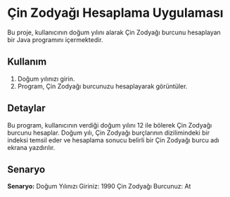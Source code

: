 # Çin Zodyağı Hesaplama Uygulaması

Bu proje, kullanıcının doğum yılını alarak Çin Zodyağı burcunu hesaplayan bir Java programını içermektedir.

## Kullanım

1. Doğum yılınızı girin.
2. Program, Çin Zodyağı burcunuzu hesaplayarak görüntüler.

## Detaylar

Bu program, kullanıcının verdiği doğum yılını 12 ile bölerek Çin Zodyağı burcunu hesaplar. Doğum yılı, Çin Zodyağı burçlarının dizilimindeki bir indeksi temsil eder ve hesaplama sonucu belirli bir Çin Zodyağı burcu adı ekrana yazdırılır.

## Senaryo

**Senaryo:**
Doğum Yılınızı Giriniz: 1990
Çin Zodyağı Burcunuz: At
